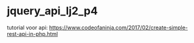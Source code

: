 # jquery_api_lj2_p4
tutorial voor api: https://www.codeofaninja.com/2017/02/create-simple-rest-api-in-php.html
